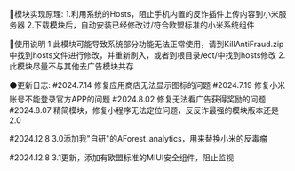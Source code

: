 🔵模块实现原理:
1.利用系统的Hosts，阻止手机内置的反诈插件上传内容到小米服务器
2.下载模块后，自动安装已经修改过/符合欧盟标准的小米系统组件️


🔴使用说明
1.此模块可能导致系统部分功能无法正常使用，请到KillAntiFraud.zip中找到hosts文件进行修改，并重新刷入，或者到根目录/ect/中找到hosts修改
2.此模块尽量不与其他去广告模块共存


⚫更新日志:
#2024.7.14 修复应用商店无法显示图标的问题
#2024.7.19 修复小米账号不能登录官方APP的问题
#2024.8.02 修复无法看广告获得奖励的问题
#2024.8.07 精简模块，修复小程序无法定位问题，反反诈最强的模块版本还是2.0
                   
#2024.12.8 3.0添加我"自研"的AForest_analytics，用来替换小米的反毒瘤

#2024.12.8 3.1更新，添加有欧盟标准的MIUI安全组件，阻止监视
